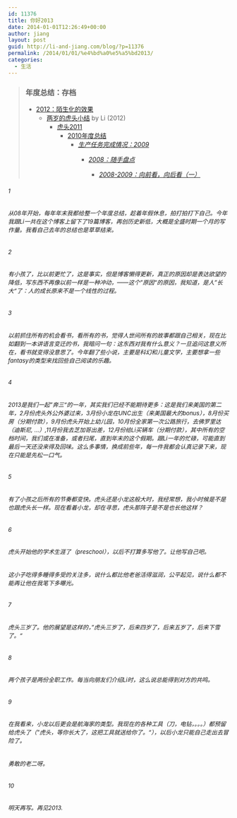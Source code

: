 ```yaml
---
id: 11376
title: 你好2013
date: 2014-01-01T12:26:49+00:00
author: jiang
layout: post
guid: http://li-and-jiang.com/blog/?p=11376
permalink: /2014/01/01/%e4%bd%a0%e5%a5%bd2013/
categories:
  - 生活
---
```

> ### 年度总结：存档
> 
>   * [2012：陌生化的效果](http://li-and-jiang.com/blog/2012/12/30/2012-strangeness/) 
>       * [两岁的虎头小结](http://li-and-jiang.com/blog/2012/12/09/%E4%B8%A4%E5%B2%81%E7%9A%84%E8%99%8E%E5%A4%B4%E5%B0%8F%E7%BB%93/) by Li (2012) 
>           * [虎头2011](http://li-and-jiang.com/blog/2011/12/29/2011-the-end/) 
>               * [2010年度总结](http://li-and-jiang.com/blog/2010/12/30/2010-the-end/) 
>                   * [_生产任务完成情况：2009_](http://li-and-jiang.com/blog/2009/12/06/review-2009/) 
>                       * [_2008：随手盘点_](http://li-and-jiang.com/blog/2008/12/13/2008%ef%bc%9a%e9%9a%8f%e6%89%8b%e7%9b%98%e7%82%b9/) 
>                           * [_2008-2009：向前看，向后看（一）_](http://li-and-jiang.com/blog/2009/01/01/2008-2009%ef%bc%9a%e5%90%91%e5%89%8d%e7%9c%8b%ef%bc%8c%e5%90%91%e5%90%8e%e7%9c%8b%ef%bc%88%e4%b8%80%ef%bc%89/)</ul> </blockquote> 
>                         ###### <font size="2">1</font>
>                         
>                         ###### <font size="2">从08年开始，每年年末我都给整一个年度总结，趁着年假休息，拍打拍打下自己。今年我跟Li一共在这个博客上留下了19篇博客，再创历史新低，大概是全盛时期一个月的写作量。我看自己去年的总结也是草草结束。</font>
>                         
>                         ###### <font size="2">2</font>
>                         
>                         ###### <font size="2">有小孩了，比以前更忙了，这是事实，但是博客懒得更新，真正的原因却是表达欲望的降低，写东西不再像以前一样是一种冲动，——这个”原因“的原因，我知道，是人”长大“了：人的成长原来不是一个线性的过程。</font>
>                         
>                         ###### <font size="2">3</font>
>                         
>                         ###### <font size="2">以前抓住所有的机会看书，看所有的书，觉得人世间所有的故事都跟自己相关，现在比如翻到一本讲语言变迁的书，我暗问一句：这东西对我有什么意义？一旦追问这意义所在，看书就变得没意思了。今年翻了些小说，主要是科幻和儿童文学，主要想拿一些fantasy的类型来找回些自己阅读的乐趣。</font>
>                         
>                         ###### <font size="2">4</font>
>                         
>                         ###### <font size="2">2013是我们一起”奔三“的一年，其实我们已经不能期待更多：这是我们来美国的第二年，2月份虎头外公外婆过来，3月份小龙在UNC出生（来美国最大的bonus），8月份买房（分期付款），9月份虎头开始上幼儿园，10月份全家第一次公路旅行，去佛罗里达（迪斯尼, …）,11月份我去芝加哥出差，12月份给Li买辆车（分期付款），其中所有的空档时间，我们或在准备，或者扫尾，直到年末的这个假期。跟Li一年的忙碌，可能直到最后一天还没来得及回味。这么多事情，换成前些年，每一件我都会认真记录下来，现在只能是先松一口气。</font>
>                         
>                         ###### <font size="2">5</font>
>                         
>                         ###### <font size="2">有了小孩之后所有的节奏都变快。虎头还是小龙这般大时，我经常想，我小时候是不是也跟虎头长一样。现在看着小龙，却在寻思，虎头那阵子是不是也长他这样？</font>
>                         
>                         ###### <font size="2">6</font>
>                         
>                         ###### <font size="2">虎头开始他的学术生涯了（preschool），以后不打算多写他了。让他写自己吧。</font>
>                         
>                         ###### <font size="2">这小子吃得多睡得多受的关注多，说什么都比他老爸活得滋润，公平起见，说什么都不能再让他在我笔下多曝光。</font>
>                         
>                         ###### <font size="2">7</font>
>                         
>                         ###### <font size="2">虎头三岁了。他的展望是这样的，”虎头三岁了，后来四岁了，后来五岁了，后来下雪了。“</font>
>                         
>                         ###### <font size="2">8</font>
>                         
>                         ###### <font size="2">两个孩子是两份全职工作。每当向朋友们介绍Li时，这么说总能得到对方的共鸣。</font>
>                         
>                         ###### <font size="2">9</font>
>                         
>                         ###### <font size="2">在我看来，小龙以后更会是航海家的类型。我现在的各种工具（刀，电钻，。。。）都预留给虎头了（”虎头，等你长大了，这把工具就送给你了。“），以后小龙只能自己走出去冒险了。</font>
>                         
>                         ###### <font size="2">勇敢的老二呀。</font>
>                         
>                         ###### <font size="2">10</font>
>                         
>                         ###### <font size="2">明天再写。再见2013.</font>